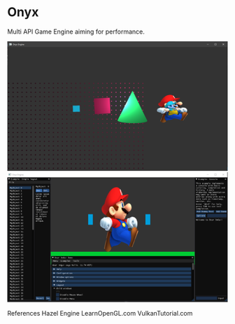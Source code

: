 # Onyx
Multi API Game Engine aiming for performance. 



![1](https://github.com/rob-DEV/Onyx/blob/master/dev_imgs/3.%203D_2D_Renderer.PNG)
![2](https://github.com/rob-DEV/Onyx/blob/master/dev_imgs/2.%20Imgui%20test%20render%20with%20textures.png)




References
Hazel Engine
LearnOpenGL.com
VulkanTutorial.com

